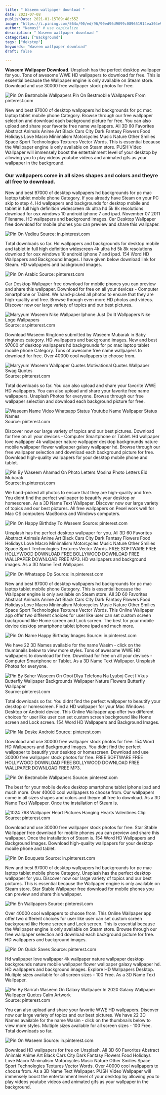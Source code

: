 ```yaml
---
title: " Waseem wallpaper download "
date: 2021-07-08
publishDate: 2021-01-15T09:48:55Z
image: "https://i.pinimg.com/564x/90/ed/96/90ed96d9099c089651914ea304e969f4.jpg"
author: "Namusi" # use capitalize
description: " Waseem wallpaper download "
categories: ["Background"]
tags: ["dekstop"]
keywords: "Waseem wallpaper download"
draft: false

---
```



**Waseem Wallpaper Download**. Unsplash has the perfect desktop wallpaper for you. Tons of awesome WWE HD wallpapers to download for free. This is essential because the Wallpaper engine is only available on Steam store. Download and use 30000 free wallpaper stock photos for free.

![Pin On Bestmobile Wallpapers](https://i.pinimg.com/474x/36/ef/ee/36efeec0b2a55cd36ede478be13ea936.jpg "Pin On Bestmobile Wallpapers")
Pin On Bestmobile Wallpapers From pinterest.com


New and best 97000 of desktop wallpapers hd backgrounds for pc mac laptop tablet mobile phone Category. Browse through our free wallpaper selection and download each background picture for free. You can also upload and share your favorite free name wallpapers. All 3D 60 Favorites Abstract Animals Anime Art Black Cars City Dark Fantasy Flowers Food Holidays Love Macro Minimalism Motorcycles Music Nature Other Smilies Space Sport Technologies Textures Vector Words. This is essential because the Wallpaper engine is only available on Steam store. PUSH Video Wallpaper will immensely boost the entertainment level of your desktop by allowing you to play videos youtube videos and animated gifs as your wallpaper in the background.

### Our wallpapers come in all sizes shapes and colors and theyre all free to download.

New and best 97000 of desktop wallpapers hd backgrounds for pc mac laptop tablet mobile phone Category. If you already have Steam on your PC skip to step 4. Hd wallpapers and backgrounds for desktop mobile and tablet in full high definition widescreen 4k ultra hd 5k 8k resolutions download for osx windows 10 android iphone 7 and ipad. November 07 2011 Filename. HD wallpapers and background images. Car Desktop Wallpaper free download for mobile phones you can preview and share this wallpaper.


![Pin On Vediou](https://i.pinimg.com/564x/4d/83/4d/4d834dbc86216c9ce2d7bd2616bc49dc.jpg "Pin On Vediou")
Source: in.pinterest.com

Total downloads so far. Hd wallpapers and backgrounds for desktop mobile and tablet in full high definition widescreen 4k ultra hd 5k 8k resolutions download for osx windows 10 android iphone 7 and ipad. 154 Word HD Wallpapers and Background Images. I have given below download link for Steam. HD wallpapers and background images.

![Pin On Arabic](https://i.pinimg.com/originals/8a/bd/c8/8abdc89a573649e93c7b07f299d266fa.jpg "Pin On Arabic")
Source: pinterest.com

Car Desktop Wallpaper free download for mobile phones you can preview and share this wallpaper. Download for free on all your devices - Computer Smartphone or Tablet. We hand-picked all photos to ensure that they are high-quality and free. Browse through even more HD photos and videos. Discover now our large variety of topics and our best pictures.

![Maryyum Waseem Nike Wallpaper Iphone Just Do It Wallpapers Nike Logo Wallpapers](https://i.pinimg.com/originals/5e/ec/be/5eecbea0072b02acd8825a8b71946b95.jpg "Maryyum Waseem Nike Wallpaper Iphone Just Do It Wallpapers Nike Logo Wallpapers")
Source: ar.pinterest.com

Download Waseem Ringtone submitted by Waseem Mubarak in Baby ringtones category. HD wallpapers and background images. New and best 97000 of desktop wallpapers hd backgrounds for pc mac laptop tablet mobile phone Category. Tons of awesome free name wallpapers to download for free. Over 40000 cool wallpapers to choose from.

![Maryyum Waseem Wallpaper Quotes Motivational Quotes Wallpaper Swag Quotes](https://i.pinimg.com/originals/08/f5/64/08f564d774ca2cf531b0936e01f9d837.jpg "Maryyum Waseem Wallpaper Quotes Motivational Quotes Wallpaper Swag Quotes")
Source: pinterest.com

Total downloads so far. You can also upload and share your favorite WWE HD wallpapers. You can also upload and share your favorite free name wallpapers. Unsplash Photos for everyone. Browse through our free wallpaper selection and download each background picture for free.

![Waseem Name Video Whatsapp Status Youtube Name Wallpaper Status Names](https://i.pinimg.com/564x/91/3b/38/913b38cac2479699cf1ccbc265634ea3.jpg "Waseem Name Video Whatsapp Status Youtube Name Wallpaper Status Names")
Source: pinterest.com

Discover now our large variety of topics and our best pictures. Download for free on all your devices - Computer Smartphone or Tablet. Hd wallpaper love wallpaper 4k wallpaper nature wallpaper desktop backgrounds nature mobile wallpaper flower wallpaper galaxy wallpaper hd. Browse through our free wallpaper selection and download each background picture for free. Download high-quality wallpapers for your desktop mobile phone and tablet.

![Pin By Waseem Ahamad On Photo Letters Mosina Photo Letters Eid Mubarak](https://i.pinimg.com/736x/bc/3f/1e/bc3f1e1a1648de7ee07bb1d68a2135fe.jpg "Pin By Waseem Ahamad On Photo Letters Mosina Photo Letters Eid Mubarak")
Source: in.pinterest.com

We hand-picked all photos to ensure that they are high-quality and free. You didnt find the perfect wallpaper to beautify your desktop or homescreen. As a 3D Name Text Wallpaper. Discover now our large variety of topics and our best pictures. All free wallpapers on Pexel work well for Mac OS computers MacBooks and Windows computers.

![Pin On Happy Birthday To Waseem](https://i.pinimg.com/564x/37/f1/f9/37f1f986019bfc315750c16b31bb55ae.jpg "Pin On Happy Birthday To Waseem")
Source: pinterest.com

Unsplash has the perfect desktop wallpaper for you. All 3D 60 Favorites Abstract Animals Anime Art Black Cars City Dark Fantasy Flowers Food Holidays Love Macro Minimalism Motorcycles Music Nature Other Smilies Space Sport Technologies Textures Vector Words. FREE SOFTWARE FREE HOLLYWOOD DOWNLOAD FREE BOLLYWOOD DOWNLOAD FREE WALLPAPER DOWNLOAD FREE MP3. HD wallpapers and background images. As a 3D Name Text Wallpaper.

![Pin On Whatsapp Dp](https://i.pinimg.com/originals/76/16/34/7616344b27e890ad7504354073780f2a.jpg "Pin On Whatsapp Dp")
Source: in.pinterest.com

New and best 97000 of desktop wallpapers hd backgrounds for pc mac laptop tablet mobile phone Category. This is essential because the Wallpaper engine is only available on Steam store. All 3D 60 Favorites Abstract Animals Anime Art Black Cars City Dark Fantasy Flowers Food Holidays Love Macro Minimalism Motorcycles Music Nature Other Smilies Space Sport Technologies Textures Vector Words. This Online Wallpaper app offer two different choices for user like user can set custom screen background like Home screen and Lock screen. The best for your mobile device desktop smartphone tablet iphone ipad and much more.

![Pin On Name Happy Birthday Images](https://i.pinimg.com/originals/fc/42/f1/fc42f14fdf8f05850a7719329dff4a4d.png "Pin On Name Happy Birthday Images")
Source: in.pinterest.com

We have 22 3D Names available for the name Wasim - click on the thumbnails below to view more styles. Tons of awesome WWE HD wallpapers to download for free. Download for free on all your devices - Computer Smartphone or Tablet. As a 3D Name Text Wallpaper. Unsplash Photos for everyone.

![Pin By Saher Waseem On Oboi Dlya Telefona Na Lyuboj Cvet I Vkus Butterfly Wallpaper Backgrounds Wallpaper Nature Flowers Butterfly Wallpaper](https://i.pinimg.com/736x/0c/1b/86/0c1b86b7e7ab365270888a57a5b525ac.jpg "Pin By Saher Waseem On Oboi Dlya Telefona Na Lyuboj Cvet I Vkus Butterfly Wallpaper Backgrounds Wallpaper Nature Flowers Butterfly Wallpaper")
Source: pinterest.com

Total downloads so far. You didnt find the perfect wallpaper to beautify your desktop or homescreen. Find a HD wallpaper for your Mac Windows Desktop or Android device. This Online Wallpaper app offer two different choices for user like user can set custom screen background like Home screen and Lock screen. 154 Word HD Wallpapers and Background Images.

![Pin Na Doske Android](https://i.pinimg.com/originals/ac/e6/c3/ace6c3be37d33cec52318e5e9656f4a6.jpg "Pin Na Doske Android")
Source: pinterest.com

Download and use 30000 free wallpaper stock photos for free. 154 Word HD Wallpapers and Background Images. You didnt find the perfect wallpaper to beautify your desktop or homescreen. Download and use 30000 free wallpaper stock photos for free. FREE SOFTWARE FREE HOLLYWOOD DOWNLOAD FREE BOLLYWOOD DOWNLOAD FREE WALLPAPER DOWNLOAD FREE MP3.

![Pin On Bestmobile Wallpapers](https://i.pinimg.com/474x/36/ef/ee/36efeec0b2a55cd36ede478be13ea936.jpg "Pin On Bestmobile Wallpapers")
Source: pinterest.com

The best for your mobile device desktop smartphone tablet iphone ipad and much more. Over 40000 cool wallpapers to choose from. Our wallpapers come in all sizes shapes and colors and theyre all free to download. As a 3D Name Text Wallpaper. Once the installation of Steam is.

![1024 768 Wallpaper Heart Pictures Hanging Hearts Valentines Clip](https://i.pinimg.com/564x/f7/6b/28/f76b28cda59f9852561c094ed6d71c05.jpg "1024 768 Wallpaper Heart Pictures Hanging Hearts Valentines Clip")
Source: pinterest.com

Download and use 30000 free wallpaper stock photos for free. Star Stable Wallpaper free download for mobile phones you can preview and share this wallpaper. Once the installation of Steam is. 154 Word HD Wallpapers and Background Images. Download high-quality wallpapers for your desktop mobile phone and tablet.

![Pin On Bouquets](https://i.pinimg.com/736x/64/84/45/6484458487c960ecbff15b4b5310db55.jpg "Pin On Bouquets")
Source: in.pinterest.com

New and best 97000 of desktop wallpapers hd backgrounds for pc mac laptop tablet mobile phone Category. Unsplash has the perfect desktop wallpaper for you. Discover now our large variety of topics and our best pictures. This is essential because the Wallpaper engine is only available on Steam store. Star Stable Wallpaper free download for mobile phones you can preview and share this wallpaper.

![Pin En Wallpapers](https://i.pinimg.com/originals/a9/70/6f/a9706f94bf36eb5db519ebfe4d922fed.jpg "Pin En Wallpapers")
Source: pinterest.com

Over 40000 cool wallpapers to choose from. This Online Wallpaper app offer two different choices for user like user can set custom screen background like Home screen and Lock screen. This is essential because the Wallpaper engine is only available on Steam store. Browse through our free wallpaper selection and download each background picture for free. HD wallpapers and background images.

![Pin On Quick Saves](https://i.pinimg.com/474x/5b/db/c9/5bdbc9a9150f2d2f02b3c47e1ef8603e.jpg "Pin On Quick Saves")
Source: pinterest.com

Hd wallpaper love wallpaper 4k wallpaper nature wallpaper desktop backgrounds nature mobile wallpaper flower wallpaper galaxy wallpaper hd. HD wallpapers and background images. Explore HD Wallpapers Desktop. Multiple sizes available for all screen sizes - 100 Free. As a 3D Name Text Wallpaper.

![Pin By Barirah Waseem On Galaxy Wallpaper In 2020 Galaxy Wallpaper Wallpaper Quotes Calm Artwork](https://i.pinimg.com/736x/37/3a/f7/373af7dacea349ef99af520e843be075.jpg "Pin By Barirah Waseem On Galaxy Wallpaper In 2020 Galaxy Wallpaper Wallpaper Quotes Calm Artwork")
Source: pinterest.com

You can also upload and share your favorite WWE HD wallpapers. Discover now our large variety of topics and our best pictures. We have 22 3D Names available for the name Wasim - click on the thumbnails below to view more styles. Multiple sizes available for all screen sizes - 100 Free. Total downloads so far.

![Pin On Waseem](https://i.pinimg.com/564x/90/ed/96/90ed96d9099c089651914ea304e969f4.jpg "Pin On Waseem")
Source: in.pinterest.com

Download HD wallpapers for free on Unsplash. All 3D 60 Favorites Abstract Animals Anime Art Black Cars City Dark Fantasy Flowers Food Holidays Love Macro Minimalism Motorcycles Music Nature Other Smilies Space Sport Technologies Textures Vector Words. Over 40000 cool wallpapers to choose from. As a 3D Name Text Wallpaper. PUSH Video Wallpaper will immensely boost the entertainment level of your desktop by allowing you to play videos youtube videos and animated gifs as your wallpaper in the background.

